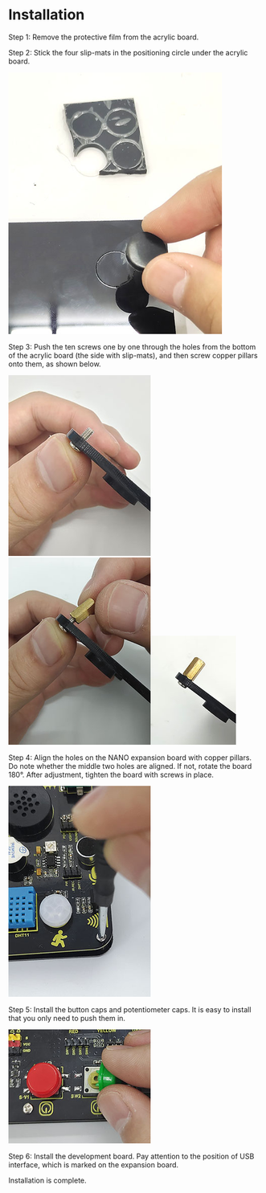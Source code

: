 # **Installation**

 

Step 1: Remove the protective film from the acrylic board. 

Step 2: Stick the four slip-mats in the positioning circle under the acrylic board. 

![5](./media/5sffdfasd.jpg)

Step 3: Push the ten screws one by one through the holes from the bottom of the acrylic board (the side with slip-mats), and then screw copper pillars onto them, as shown below.

![1](./media/1faffad.jpg)![2](./media/2-1680839850408-10.jpg)![3](./media/3-1680839940414-13.jpg)

Step 4: Align the holes on the NANO expansion board with copper pillars. Do note whether the middle two holes are aligned. If not, rotate the board 180°. After adjustment, tighten the board with screws in place. 

![8](./media/8-1680840309929-16.jpg)

Step 5: Install the button caps and potentiometer caps. It is easy to install  that you only need to push them in. 

![10](./media/10dasfasf.jpg)

Step 6: Install the development board. Pay attention to the position of USB interface, which is marked on the expansion board.



Installation is complete. 
